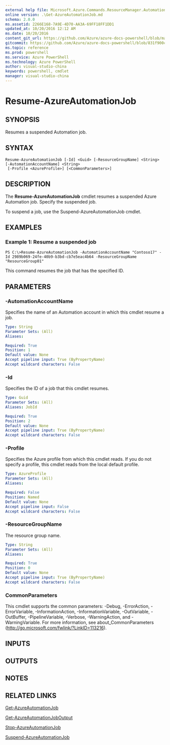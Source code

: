 ```yaml
---
external help file: Microsoft.Azure.Commands.ResourceManager.Automation.dll-Help.xml
online version: .\Get-AzureAutomationJob.md
schema: 2.0.0
ms.assetid: 2266E168-7A9E-4D70-AA3A-69FF18FF1DD1
updated_at: 10/20/2016 12:12 AM
ms.date: 10/20/2016
content_git_url: https://github.com/Azure/azure-docs-powershell/blob/master/azureps-cmdlets-docs/ResourceManager/AzureRM.Automation/v0.9.8/Resume-AzureAutomationJob.md
gitcommit: https://github.com/Azure/azure-docs-powershell/blob/831f900c1a4babea8fcc8817cfbc25252a1aa872/azureps-cmdlets-docs/ResourceManager/AzureRM.Automation/v0.9.8/Resume-AzureAutomationJob.md
ms.topic: reference
ms.prod: powershell
ms.service: Azure PowerShell
ms.technology: Azure PowerShell
author: visual-studio-china
keywords: powershell, cmdlet
manager: visual-studio-china
---
```


# Resume-AzureAutomationJob

## SYNOPSIS
Resumes a suspended Automation job.

## SYNTAX

```
Resume-AzureAutomationJob [-Id] <Guid> [-ResourceGroupName] <String> [-AutomationAccountName] <String>
 [-Profile <AzureProfile>] [<CommonParameters>]
```

## DESCRIPTION
The **Resume-AzureAutomationJob** cmdlet resumes a suspended Azure Automation job.
Specify the suspended job.

To suspend a job, use the Suspend-AzureAutomationJob cmdlet.

## EXAMPLES

### Example 1: Resume a suspended job
```
PS C:\>Resume-AzureAutomationJob -AutomationAccountName "Contoso17" -Id 2989b069-24fe-40b9-b3bd-cb7e5eac4b64 -ResourceGroupName "ResourceGroup01"
```

This command resumes the job that has the specified ID.

## PARAMETERS

### -AutomationAccountName
Specifies the name of an Automation account in which this cmdlet resume a job.

```yaml
Type: String
Parameter Sets: (All)
Aliases: 

Required: True
Position: 1
Default value: None
Accept pipeline input: True (ByPropertyName)
Accept wildcard characters: False
```

### -Id
Specifies the ID of a job that this cmdlet resumes.

```yaml
Type: Guid
Parameter Sets: (All)
Aliases: JobId

Required: True
Position: 2
Default value: None
Accept pipeline input: True (ByPropertyName)
Accept wildcard characters: False
```

### -Profile
Specifies the Azure profile from which this cmdlet reads.
If you do not specify a profile, this cmdlet reads from the local default profile.

```yaml
Type: AzureProfile
Parameter Sets: (All)
Aliases: 

Required: False
Position: Named
Default value: None
Accept pipeline input: False
Accept wildcard characters: False
```

### -ResourceGroupName
The resource group name.

```yaml
Type: String
Parameter Sets: (All)
Aliases: 

Required: True
Position: 0
Default value: None
Accept pipeline input: True (ByPropertyName)
Accept wildcard characters: False
```

### CommonParameters
This cmdlet supports the common parameters: -Debug, -ErrorAction, -ErrorVariable, -InformationAction, -InformationVariable, -OutVariable, -OutBuffer, -PipelineVariable, -Verbose, -WarningAction, and -WarningVariable. For more information, see about_CommonParameters (http://go.microsoft.com/fwlink/?LinkID=113216).

## INPUTS

## OUTPUTS

## NOTES

## RELATED LINKS

[Get-AzureAutomationJob](.\Get-AzureAutomationJob.md)

[Get-AzureAutomationJobOutput](.\Get-AzureAutomationJobOutput.md)

[Stop-AzureAutomationJob](.\Stop-AzureAutomationJob.md)

[Suspend-AzureAutomationJob](.\Suspend-AzureAutomationJob.md)


